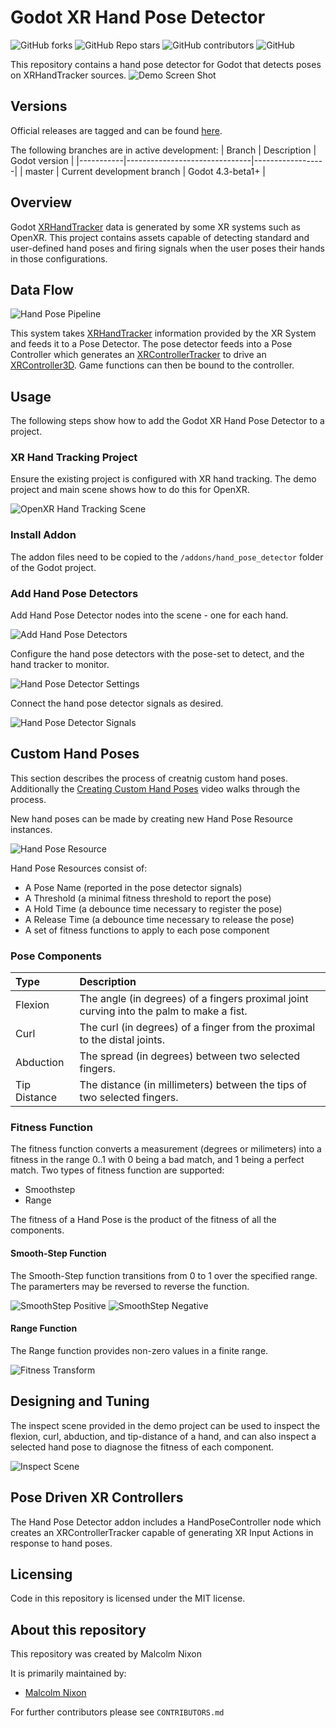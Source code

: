 # Godot XR Hand Pose Detector

![GitHub forks](https://img.shields.io/github/forks/Malcolmnixon/GodotXRHandPoseDetector?style=plastic)
![GitHub Repo stars](https://img.shields.io/github/stars/Malcolmnixon/GodotXRHandPoseDetector?style=plastic)
![GitHub contributors](https://img.shields.io/github/contributors/Malcolmnixon/GodotXRHandPoseDetector?style=plastic)
![GitHub](https://img.shields.io/github/license/Malcolmnixon/GodotXRHandPoseDetector?style=plastic)

This repository contains a hand pose detector for Godot that detects poses on XRHandTracker sources.
![Demo Screen Shot](/docs/demo_screen_shot.png)


## Versions

Official releases are tagged and can be found [here](https://github.com/Malcolmnixon/GodotXRAxisStudioTracker/releases).

The following branches are in active development:
|  Branch   |  Description                  |  Godot version   |
|-----------|-------------------------------|------------------|
|  master   | Current development branch    |  Godot 4.3-beta1+ |


## Overview

Godot [XRHandTracker](https://docs.godotengine.org/en/latest/classes/class_xrhandtracker.html) data is generated by some XR systems such as OpenXR. This project contains assets capable of detecting standard and user-defined hand poses and firing signals when the user poses their hands in those configurations.

## Data Flow

![Hand Pose Pipeline](/docs/hand_pose_pipeline.png)

This system takes [XRHandTracker](https://docs.godotengine.org/en/latest/classes/class_xrhandtracker.html) information provided by the XR System and feeds it to a Pose Detector. The pose detector feeds into a Pose Controller which generates an [XRControllerTracker](https://docs.godotengine.org/en/latest/classes/class_xrcontrollertracker.html) to drive an [XRController3D](https://docs.godotengine.org/en/latest/classes/class_xrcontroller3d.html). Game functions can then be bound to the controller.


## Usage

The following steps show how to add the Godot XR Hand Pose Detector to a project.


### XR Hand Tracking Project

Ensure the existing project is configured with XR hand tracking. The demo project and main scene shows how to do this for OpenXR.

![OpenXR Hand Tracking Scene](/docs/basic_hand_tracking_scene.png)


### Install Addon

The addon files need to be copied to the `/addons/hand_pose_detector` folder of the Godot project.


### Add Hand Pose Detectors

Add Hand Pose Detector nodes into the scene - one for each hand.

![Add Hand Pose Detectors](/docs/add_hand_pose_detectors.png)

Configure the hand pose detectors with the pose-set to detect, and the hand tracker to monitor.

![Hand Pose Detector Settings](/docs/hand_pose_detector_settings.png)

Connect the hand pose detector signals as desired.

![Hand Pose Detector Signals](/docs/hand_pose_detector_signals.png)


## Custom Hand Poses

This section describes the process of creatnig custom hand poses. Additionally the [Creating Custom Hand Poses](https://youtu.be/xB1TJXy77fI) video walks through the process.

New hand poses can be made by creating new Hand Pose Resource instances.

![Hand Pose Resource](/docs/hand_pose_resource.png)

Hand Pose Resources consist of:
* A Pose Name (reported in the pose detector signals)
* A Threshold (a minimal fitness threshold to report the pose)
* A Hold Time (a debounce time necessary to register the pose)
* A Release Time (a debounce time necessary to release the pose)
* A set of fitness functions to apply to each pose component


### Pose Components

| Type | Description |
| :--- | :---------- |
| Flexion | The angle (in degrees) of a fingers proximal joint curving into the palm to make a fist. |
| Curl | The curl (in degrees) of a finger from the proximal to the distal joints. |
| Abduction | The spread (in degrees) between two selected fingers. |
| Tip Distance | The distance (in millimeters) between the tips of two selected fingers. |


### Fitness Function

The fitness function converts a measurement (degrees or milimeters) into a fitness in the range 0..1 with 0 being a bad match, and 1 being a perfect match. Two types of fitness function are supported:
* Smoothstep
* Range

The fitness of a Hand Pose is the product of the fitness of all the components.


#### Smooth-Step Function

The Smooth-Step function transitions from 0 to 1 over the specified range. The paramerters may be reversed to reverse the function.

![SmoothStep Positive](/docs/smootstep_positive.png)
![SmoothStep Negative](/docs/smootstep_negative.png)


#### Range Function

The Range function provides non-zero values in a finite range.

![Fitness Transform](/docs/range_function.png)


## Designing and Tuning

The inspect scene provided in the demo project can be used to inspect the flexion, curl, abduction, and tip-distance of a hand, and can also inspect a selected hand pose to diagnose the fitness of each component.

![Inspect Scene](/docs/inspect_scene.png)


## Pose Driven XR Controllers

The Hand Pose Detector addon includes a HandPoseController node which creates an XRControllerTracker capable of generating XR Input Actions in response to hand poses.



## Licensing

Code in this repository is licensed under the MIT license.


## About this repository

This repository was created by Malcolm Nixon

It is primarily maintained by:
- [Malcolm Nixon](https://github.com/Malcolmnixon/)

For further contributors please see `CONTRIBUTORS.md`
